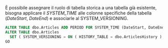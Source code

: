 È possibile assegnare il ruolo di tabella storica a una tabella già esistente, bisogna applicare il *SYSTEM_TIME* alle colonne specifiche della tabella (*DateStart*, *DateEnd*) e associarle al SYSTEM_VERSIONING.

```SQL
ALTER TABLE dbo.Articles ADD PERIOD FOR SYSTEM_TIME (DateStart, DateEnd);
ALTER TABLE dbo.Articles
  SET ( SYSTEM_VERSIONING = ON ( HISTORY_TABLE = dbo.ArticlesHistory ) );
GO
```